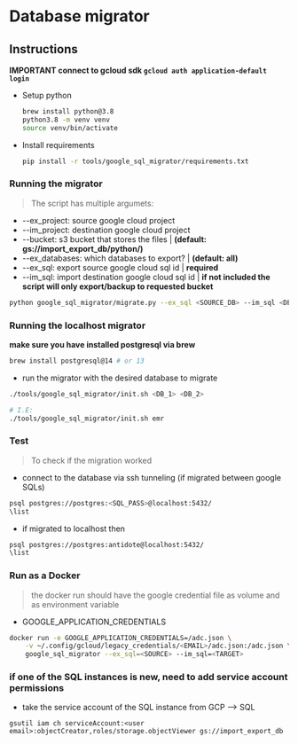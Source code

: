 # Database migrator

## Instructions

**IMPORTANT connect to gcloud sdk `gcloud auth application-default login`**

* Setup python
    ```bash
    brew install python@3.8
    python3.8 -m venv venv
    source venv/bin/activate
    ```
* Install requirements
    ```bash
    pip install -r tools/google_sql_migrator/requirements.txt
    ```

### Running the migrator

> The script has multiple argumets:
* --ex_project: source google cloud project
* --im_project: destination google cloud project
* --bucket: s3 bucket that stores the files | **(default: gs://import_export_db/python/)**
* --ex_databases: which databases to export? | **(default: all)**
* --ex_sql: export source google cloud sql id | **required**
* --im_sql: import destination google cloud sql id | **if not included the script will only export/backup to requested bucket**

```bash
python google_sql_migrator/migrate.py --ex_sql <SOURCE_DB> --im_sql <DEST_DB>
```

### Running the localhost migrator

**make sure you have installed postgresql via brew**
```bash
brew install postgresql@14 # or 13
```
* run the migrator with the desired database to migrate
```bash
./tools/google_sql_migrator/init.sh <DB_1> <DB_2>

# I.E:
./tools/google_sql_migrator/init.sh emr
```

### Test

> To check if the migration worked
* connect to the database via ssh tunneling (if migrated between google SQLs)
```bash
psql postgres://postgres:<SQL_PASS>@localhost:5432/
\list
```

* if migrated to localhost then
```bash
psql postgres://postgres:antidote@localhost:5432/
\list
```

### Run as a Docker
> the docker run should have the google credential file as volume and as environment variable 
* GOOGLE_APPLICATION_CREDENTIALS 

```bash
docker run -e GOOGLE_APPLICATION_CREDENTIALS=/adc.json \
    -v ~/.config/gcloud/legacy_credentials/<EMAIL>/adc.json:/adc.json \
    google_sql_migrator --ex_sql=<SOURCE> --im_sql=<TARGET>
```

### if one of the SQL instances is new, need to add service account permissions

* take the service account of the SQL instance from GCP --> SQL 

```gsutil iam ch serviceAccount:<user email>:objectCreator,roles/storage.objectViewer gs://import_export_db```
